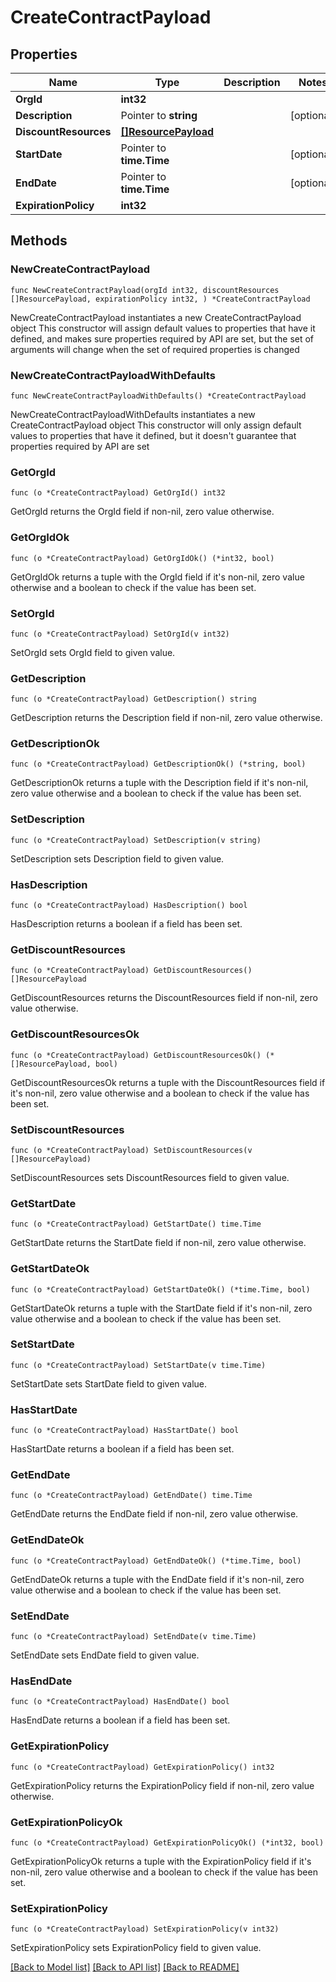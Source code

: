 # CreateContractPayload

## Properties

Name | Type | Description | Notes
------------ | ------------- | ------------- | -------------
**OrgId** | **int32** |  | 
**Description** | Pointer to **string** |  | [optional] 
**DiscountResources** | [**[]ResourcePayload**](ResourcePayload.md) |  | 
**StartDate** | Pointer to **time.Time** |  | [optional] 
**EndDate** | Pointer to **time.Time** |  | [optional] 
**ExpirationPolicy** | **int32** |  | 

## Methods

### NewCreateContractPayload

`func NewCreateContractPayload(orgId int32, discountResources []ResourcePayload, expirationPolicy int32, ) *CreateContractPayload`

NewCreateContractPayload instantiates a new CreateContractPayload object
This constructor will assign default values to properties that have it defined,
and makes sure properties required by API are set, but the set of arguments
will change when the set of required properties is changed

### NewCreateContractPayloadWithDefaults

`func NewCreateContractPayloadWithDefaults() *CreateContractPayload`

NewCreateContractPayloadWithDefaults instantiates a new CreateContractPayload object
This constructor will only assign default values to properties that have it defined,
but it doesn't guarantee that properties required by API are set

### GetOrgId

`func (o *CreateContractPayload) GetOrgId() int32`

GetOrgId returns the OrgId field if non-nil, zero value otherwise.

### GetOrgIdOk

`func (o *CreateContractPayload) GetOrgIdOk() (*int32, bool)`

GetOrgIdOk returns a tuple with the OrgId field if it's non-nil, zero value otherwise
and a boolean to check if the value has been set.

### SetOrgId

`func (o *CreateContractPayload) SetOrgId(v int32)`

SetOrgId sets OrgId field to given value.


### GetDescription

`func (o *CreateContractPayload) GetDescription() string`

GetDescription returns the Description field if non-nil, zero value otherwise.

### GetDescriptionOk

`func (o *CreateContractPayload) GetDescriptionOk() (*string, bool)`

GetDescriptionOk returns a tuple with the Description field if it's non-nil, zero value otherwise
and a boolean to check if the value has been set.

### SetDescription

`func (o *CreateContractPayload) SetDescription(v string)`

SetDescription sets Description field to given value.

### HasDescription

`func (o *CreateContractPayload) HasDescription() bool`

HasDescription returns a boolean if a field has been set.

### GetDiscountResources

`func (o *CreateContractPayload) GetDiscountResources() []ResourcePayload`

GetDiscountResources returns the DiscountResources field if non-nil, zero value otherwise.

### GetDiscountResourcesOk

`func (o *CreateContractPayload) GetDiscountResourcesOk() (*[]ResourcePayload, bool)`

GetDiscountResourcesOk returns a tuple with the DiscountResources field if it's non-nil, zero value otherwise
and a boolean to check if the value has been set.

### SetDiscountResources

`func (o *CreateContractPayload) SetDiscountResources(v []ResourcePayload)`

SetDiscountResources sets DiscountResources field to given value.


### GetStartDate

`func (o *CreateContractPayload) GetStartDate() time.Time`

GetStartDate returns the StartDate field if non-nil, zero value otherwise.

### GetStartDateOk

`func (o *CreateContractPayload) GetStartDateOk() (*time.Time, bool)`

GetStartDateOk returns a tuple with the StartDate field if it's non-nil, zero value otherwise
and a boolean to check if the value has been set.

### SetStartDate

`func (o *CreateContractPayload) SetStartDate(v time.Time)`

SetStartDate sets StartDate field to given value.

### HasStartDate

`func (o *CreateContractPayload) HasStartDate() bool`

HasStartDate returns a boolean if a field has been set.

### GetEndDate

`func (o *CreateContractPayload) GetEndDate() time.Time`

GetEndDate returns the EndDate field if non-nil, zero value otherwise.

### GetEndDateOk

`func (o *CreateContractPayload) GetEndDateOk() (*time.Time, bool)`

GetEndDateOk returns a tuple with the EndDate field if it's non-nil, zero value otherwise
and a boolean to check if the value has been set.

### SetEndDate

`func (o *CreateContractPayload) SetEndDate(v time.Time)`

SetEndDate sets EndDate field to given value.

### HasEndDate

`func (o *CreateContractPayload) HasEndDate() bool`

HasEndDate returns a boolean if a field has been set.

### GetExpirationPolicy

`func (o *CreateContractPayload) GetExpirationPolicy() int32`

GetExpirationPolicy returns the ExpirationPolicy field if non-nil, zero value otherwise.

### GetExpirationPolicyOk

`func (o *CreateContractPayload) GetExpirationPolicyOk() (*int32, bool)`

GetExpirationPolicyOk returns a tuple with the ExpirationPolicy field if it's non-nil, zero value otherwise
and a boolean to check if the value has been set.

### SetExpirationPolicy

`func (o *CreateContractPayload) SetExpirationPolicy(v int32)`

SetExpirationPolicy sets ExpirationPolicy field to given value.



[[Back to Model list]](../README.md#documentation-for-models) [[Back to API list]](../README.md#documentation-for-api-endpoints) [[Back to README]](../README.md)


